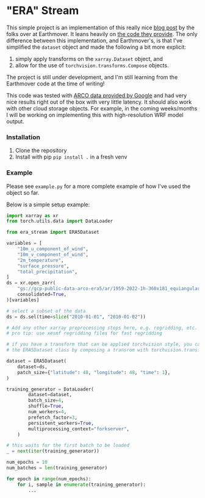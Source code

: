 # "ERA" Stream
This simple project is an implementation of this really nice [blog post](https://earthmover.io/blog/cloud-native-dataloader) by the folks over at Earthmover. It leans heavily on [the code they provide]([url](https://github.com/earth-mover/dataloader-demo/tree/main)). The only difference between this implementation, and Earthmover's, is that I've simplified the `dataset` object and made the following a bit more explicit:

1. simply apply transforms on the `xarray.Dataset` object, and
2.  allow for the use of `torchvision.transforms.Compose` objects.

The project is still under development, and I'm still learning from the Earthmover code at the time of writing!

This code was tested with [ARCO data provided by Google](https://cloud.google.com/storage/docs/public-datasets/era5) and had very nice results right out of the box with very little latency. It should also work with other cloud storage objects. For example, in the coming weeks/months I will be working on implementing this with high-resolution WRF model output.

### Installation

1. Clone the repository
2. Install with pip `pip install .` in a fresh venv

### Example

Please see `example.py` for a more complete example of how I've used the object so far. 

Below is a simple setup example:

```python
import xarray as xr
from torch.utils.data import DataLoader

from era_stream import ERA5Dataset

variables = [
    "10m_u_component_of_wind",
    "10m_v_component_of_wind",
    "2m_temperature",
    "surface_pressure",
    "total_precipitation",
]
ds = xr.open_zarr(
    "gs://gcp-public-data-arco-era5/ar/1959-2022-1h-360x181_equiangular_with_poles_conservative.zarr",
    consolidated=True,
)[variables]

# select a subset of the data
ds = ds.sel(time=slice("2010-01-01", "2010-01-02"))

# Add any other xarray preprocessing steps here, e.g. regridding, etc.
# pro tip: use xesmf regridding files for fast regridding

# if you have a transform that can be applied torchvision style, you can also pass this to 
# the ERA5Dataset class by composing a transrom with torchvision.transforms.Compose

dataset = ERA5Dataset(
    dataset=ds,
    patch_size={"latitude": 48, "longitude": 48, "time": 1},
)

training_generator = DataLoader(
        dataset=dataset,
        batch_size=4,
        shuffle=True,
        num_workers=4,
        prefetch_factor=3,
        persistent_workers=True,
        multiprocessing_context="forkserver",
    )

# this waits for the first batch to be loaded
_ = next(iter(training_generator))

num_epochs = 10
num_batches = len(training_generator)

for epoch in range(num_epochs):
    for i, sample in enumerate(training_generator):
        ...
```
